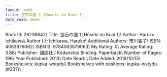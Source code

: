 ```yaml
---
layout: book
title: 宝石の国 1 [Hōseki no Kuni 1]
date_read: None
---
```


Book Id: 26238642\ 
Title: 宝石の国 1 [Hōseki no Kuni 1]\ 
Author: Haruko Ichikawa\ 
Author l-f: Ichikawa, Haruko\ 
Additional Authors: 市川春子\ 
ISBN: 4063879062\ 
ISBN13: 9784063879063\ 
My Rating: 0\ 
Average Rating: 3.88\ 
Publisher: 講談社 / Kōdansha\ 
Binding: Paperback\ 
Number of Pages: 196\ 
Year Published: 2013\ 
Date Read: \ 
Date Added: 2019/10/15\ 
Bookshelves: kupka-wstydu\ 
Bookshelves with positions: kupka-wstydu (#237)\ 

